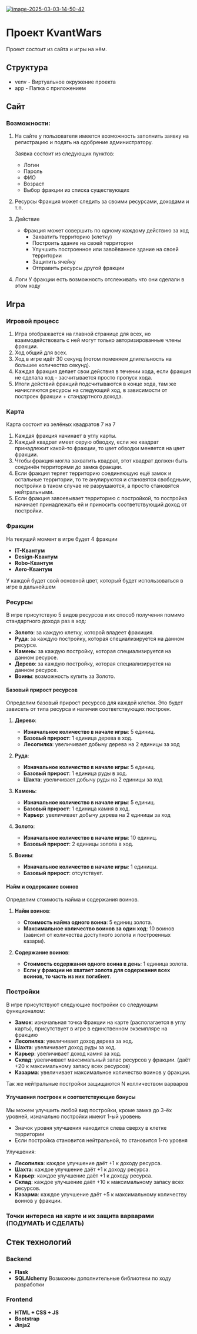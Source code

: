 [//]: # (### Вариант 1)

[//]: # (<a href="https://imgbb.com/"><img src="https://i.ibb.co/5X1xnpS5/photo-2025-03-03-14-45-41.jpg" alt="photo-2025-03-03-14-45-41" border="0"></a>)
[//]: # (### Вариант 1)

<a href="https://imgbb.com/"><img src="https://i.ibb.co/KpH8bX9s/image-2025-03-03-14-50-42.png" alt="image-2025-03-03-14-50-42" border="0"></a>

# Проект KvantWars

Проект состоит из сайта и игры на нём.

## Структура

- venv - Виртуальное окружение проекта
- app - Папка с приложением

## Сайт
### Возможности:
1. На сайте у пользователя имеется возможность заполнить заявку на регистрацию и подать на одобрение администратору.

   Заявка состоит из следующих пунктов:
      - Логин
      - Пароль
      - ФИО
      - Возраст
      - Выбор фракции из списка существующих


2. Ресурсы
   Фракция может следить за своими ресурсами, доходами и т.п.


3. Действие
   - Фракция может совершить по одному каждому действию за ход
     - Захватить территорию (клетку)
     - Построить здание на своей территории
     - Улучшить построенное или завоёванное здание на своей территории
     - Защитить ячейку
     - Отправить ресурсы другой фракции

4. Логи
   У фракции есть возможность отслеживать что они сделали в этом ходу

## Игра
### Игровой процесс
1. Игра отображается на главной странице для всех, но взаимодействовать с ней могут только авторизированные члены фракции.
2. Ход общий для всех.
3. Ход в игре идёт 30 секунд (потом поменяем длительность на большее количество секунд).
4. Каждая фракция делает свои действия в течении хода, если фракция не сделала ход - засчитывается просто пропуск хода.
5. Итоги действий фракций подсчитываются в конце хода, там же начисляются ресурсы на следующий ход, в зависимости от построек фракции + стандартного дохода.

### Карта

Карта состоит из зелёных квадратов 7 на 7
1. Каждая фракция начинает в углу карты.
2. Каждый квадрат имеет серую обводку, если же квадрат принадлежит какой-то фракции, то цвет обводки меняется на цвет фракции.
3. Чтобы фракция могла захватить квадрат, этот квадрат должен быть соединён территорями до замка фракции.
4. Если фракция теряет территорию соединяющую ещё замок и остальные территории, то те анулируются и становятся свободными, постройки в таком случае не разрушаются, а просто становятся нейтральными.
5. Если фракция завоевывает территорию с постройкой, то постройка начинает принадлежать ей и приносить соответствующий доход от постройки.

### Фракции

На текущий момент в игре будет 4 фракции
- **IT-Квантум**
- **Design-Квантум**
- **Robo-Квантум**
- **Aero-Квантум**

У каждой будет свой основной цвет, который будет использоваться в игре в дальнейшем

### Ресурсы

В игре присутствую 5 видов ресурсов и их способ получения помимо стандартного дохода раз в ход:
- **Золото**: за каждую клетку, которой владеет фракиция.
- **Руда**: за каждую постройку, которая специализируется на данном ресурсе.
- **Камень**: за каждую постройку, которая специализируется на данном ресурсе.
- **Дерево**: за каждую постройку, которая специализируется на данном ресурсе.
- **Воины**: возможность купить за Золото.

#### Базовый прирост ресурсов

Определим базовый прирост ресурсов для каждой клетки. Это будет зависеть от типа ресурса и наличия соответствующих построек.

1. **Дерево**:
   - **Изначальное количество в начале игры**: 5 единиц.
   - **Базовый прирост**: 1 единица дерева в ход.
   - **Лесопилка**: увеличивает добычу дерева на 2 единицы за ход

2. **Руда**:
   - **Изначальное количество в начале игры**: 5 единиц.
   - **Базовый прирост**: 1 единица руды в ход.
   - **Шахта**: увеличивает добычу руды на 2 единицы за ход

3. **Камень**:
   - **Изначальное количество в начале игры**: 5 единиц.
   - **Базовый прирост**: 1 единица камня в ход.
   - **Карьер**: увеличивает добычу дерева на 2 единицы за ход

4. **Золото**:
   - **Изначальное количество в начале игры**: 10 единиц.
   - **Базовый прирост**: 2 единицы золота в ход.

5. **Воины**:
   - **Изначальное количество в начале игры**: 1 единицы.
   - **Базовый прирост**: отсутствует.

#### Найм и содержание воинов

Определим стоимость найма и содержания воинов.

1. **Найм воинов**:
   - **Стоимость найма одного воина**: 5 единиц золота.
   - **Максимальное количество воинов за один ход**: 10 воинов (зависит от количества доступного золота и построенных казарм).

2. **Содержание воинов**:
   - **Стоимость содержания одного воина в день**: 1 единица золота.
   - **Если у фракции не хватает золота для содержания всех воинов, то часть из них погибнет**.

### Постройки

В игре присутствуют следующие постройки со следующим функционалом:
- **Замок**: изначальная точка Фракции на карте (располагается в углу карты), присутствует в игре в единственном экземпляре на фракцию
- **Лесопилка**: увеличивает доход дерева за ход.
- **Шахта**: увеличивает доход руды за ход.
- **Карьер**: увеличивает доход камня за ход.
- **Склад**: увеличивает максимальный запас ресурсов у фракции. (даёт +20 к максимальному запасу всех ресурсов)
- **Казарма**: увеличивает максимальное количество воинов у фракции.

Так же нейтральные постройки защищаются N колличеством варваров

#### Улучшения построек и соответствующие бонусы

Мы можем улучшить любой вид постройки, кроме замка до 3-ёх уровней, изначально постройки имеют 1-ый уровень
   - Значок уровня улучшения находится слева сверху в клетке территории
   - Если постройка становится нейтральной, то становится 1-го уровня

Улучшения:
   - **Лесопилка**: каждое улучшение даёт +1 к доходу ресурса.
   - **Шахта**: каждое улучшение даёт +1 к доходу ресурса.
   - **Карьер**: каждое улучшение даёт +1 к доходу ресурса.
   - **Склад**:  каждое улучшение даёт +10 к максимальному запасу всех ресурсов.
   - **Казарма**:  каждое улучшение даёт +5 к максимальному количеству воинов у фракции.

### Точки интереса на карте и их защита варварами (ПОДУМАТЬ И СДЕЛАТЬ)

## Стек технологий
### Backend
- **Flask**
- **SQLAlchemy**
Возможны дополнительные библиотеки по ходу разработки

### Frontend
- **HTML + CSS + JS**
- **Bootstrap**
- **Jinja2**
